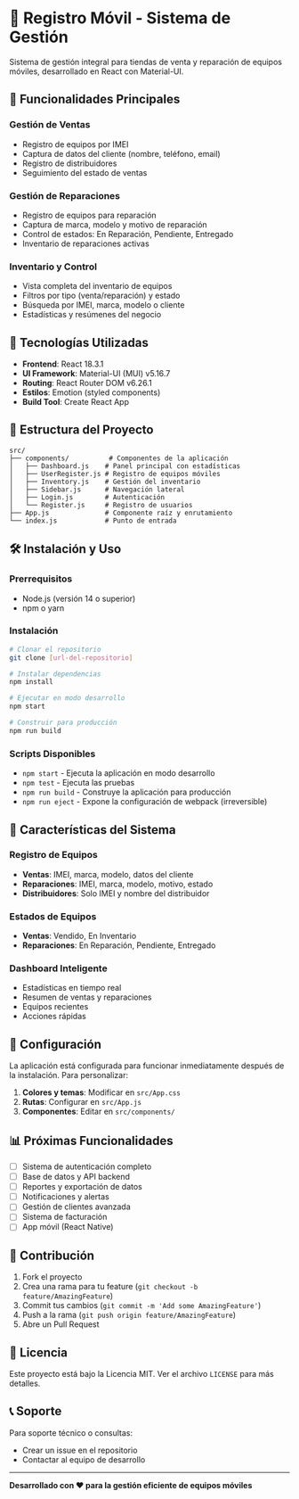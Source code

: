 # 📱 Registro Móvil - Sistema de Gestión

Sistema de gestión integral para tiendas de venta y reparación de equipos móviles, desarrollado en React con Material-UI.

## 🎯 Funcionalidades Principales

### **Gestión de Ventas**
- Registro de equipos por IMEI
- Captura de datos del cliente (nombre, teléfono, email)
- Registro de distribuidores
- Seguimiento del estado de ventas

### **Gestión de Reparaciones**
- Registro de equipos para reparación
- Captura de marca, modelo y motivo de reparación
- Control de estados: En Reparación, Pendiente, Entregado
- Inventario de reparaciones activas

### **Inventario y Control**
- Vista completa del inventario de equipos
- Filtros por tipo (venta/reparación) y estado
- Búsqueda por IMEI, marca, modelo o cliente
- Estadísticas y resúmenes del negocio

## 🚀 Tecnologías Utilizadas

- **Frontend**: React 18.3.1
- **UI Framework**: Material-UI (MUI) v5.16.7
- **Routing**: React Router DOM v6.26.1
- **Estilos**: Emotion (styled components)
- **Build Tool**: Create React App

## 📁 Estructura del Proyecto

```
src/
├── components/          # Componentes de la aplicación
│   ├── Dashboard.js    # Panel principal con estadísticas
│   ├── UserRegister.js # Registro de equipos móviles
│   ├── Inventory.js    # Gestión del inventario
│   ├── Sidebar.js      # Navegación lateral
│   ├── Login.js        # Autenticación
│   └── Register.js     # Registro de usuarios
├── App.js              # Componente raíz y enrutamiento
└── index.js            # Punto de entrada
```

## 🛠️ Instalación y Uso

### Prerrequisitos
- Node.js (versión 14 o superior)
- npm o yarn

### Instalación
```bash
# Clonar el repositorio
git clone [url-del-repositorio]

# Instalar dependencias
npm install

# Ejecutar en modo desarrollo
npm start

# Construir para producción
npm run build
```

### Scripts Disponibles
- `npm start` - Ejecuta la aplicación en modo desarrollo
- `npm test` - Ejecuta las pruebas
- `npm run build` - Construye la aplicación para producción
- `npm run eject` - Expone la configuración de webpack (irreversible)

## 📱 Características del Sistema

### **Registro de Equipos**
- **Ventas**: IMEI, marca, modelo, datos del cliente
- **Reparaciones**: IMEI, marca, modelo, motivo, estado
- **Distribuidores**: Solo IMEI y nombre del distribuidor

### **Estados de Equipos**
- **Ventas**: Vendido, En Inventario
- **Reparaciones**: En Reparación, Pendiente, Entregado

### **Dashboard Inteligente**
- Estadísticas en tiempo real
- Resumen de ventas y reparaciones
- Equipos recientes
- Acciones rápidas

## 🔧 Configuración

La aplicación está configurada para funcionar inmediatamente después de la instalación. Para personalizar:

1. **Colores y temas**: Modificar en `src/App.css`
2. **Rutas**: Configurar en `src/App.js`
3. **Componentes**: Editar en `src/components/`

## 📊 Próximas Funcionalidades

- [ ] Sistema de autenticación completo
- [ ] Base de datos y API backend
- [ ] Reportes y exportación de datos
- [ ] Notificaciones y alertas
- [ ] Gestión de clientes avanzada
- [ ] Sistema de facturación
- [ ] App móvil (React Native)

## 🤝 Contribución

1. Fork el proyecto
2. Crea una rama para tu feature (`git checkout -b feature/AmazingFeature`)
3. Commit tus cambios (`git commit -m 'Add some AmazingFeature'`)
4. Push a la rama (`git push origin feature/AmazingFeature`)
5. Abre un Pull Request

## 📄 Licencia

Este proyecto está bajo la Licencia MIT. Ver el archivo `LICENSE` para más detalles.

## 📞 Soporte

Para soporte técnico o consultas:
- Crear un issue en el repositorio
- Contactar al equipo de desarrollo

---

**Desarrollado con ❤️ para la gestión eficiente de equipos móviles**
